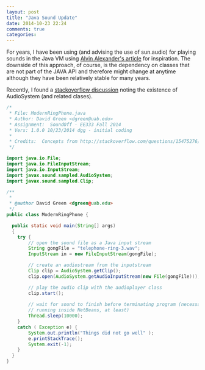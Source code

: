 ```yaml
---
layout: post
title: "Java Sound Update"
date: 2014-10-23 22:24
comments: true
categories: 
---
```


For years, I have been using (and advising the use of sun.audio) for playing sounds in the Java VM
using [Alvin Alexander's article][oldstyle] for inspiration.  The downside of this approach, of course,
is the dependency on classes that are not part of the JAVA API and therefore might change at anytime
although they have been relatively stable for many years.

Recently, I found a [stackoverflow discussion][newstyle] noting the existence of AudioSystem (and related clases).

```java
/*
 * File: ModernRingPhone.java
 * Author: David Green <dgreen@uab.edu>
 * Assignment:  SoundOff - EE333 Fall 2014
 * Vers: 1.0.0 10/23/2014 dgg - initial coding
 *
 * Credits:  Concepts from http://stackoverflow.com/questions/15475276/short-sound-file-plays-in-netbeans-but-not-in-jar
 */

import java.io.File;
import java.io.FileInputStream;
import java.io.InputStream;
import javax.sound.sampled.AudioSystem;
import javax.sound.sampled.Clip;

/**
 *
 * @author David Green <dgreen@uab.edu>
 */
public class ModernRingPhone {

  public static void main(String[] args) 
  {
    try {
        // open the sound file as a Java input stream
        String gongFile = "telephone-ring-3.wav";
        InputStream in = new FileInputStream(gongFile);

        // create an audiostream from the inputstream
        Clip clip = AudioSystem.getClip();
        clip.open(AudioSystem.getAudioInputStream(new File(gongFile)));

        // play the audio clip with the audioplayer class
        clip.start();
        
        // wait for sound to finish before terminating program (necessary for 
        // running inside NetBeans, at least)
        Thread.sleep(10000);
    }
    catch ( Exception e) {
        System.out.println("Things did not go well" );
        e.printStackTrace();
        System.exit(-1);
    }
  }
}

```


[oldstyle]: http://alvinalexander.com/java/java-audio-example-java-au-play-sound
[newstyle]: http://stackoverflow.com/questions/15475276/short-sound-file-plays-in-netbeans-but-not-in-jar


